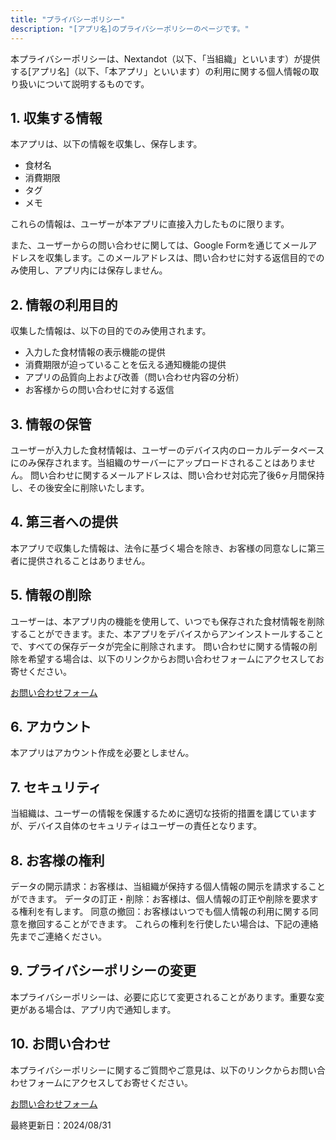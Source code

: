 ```yaml
---
title: "プライバシーポリシー"
description: "[アプリ名]のプライバシーポリシーのページです。"
---
```


本プライバシーポリシーは、Nextandot（以下、「当組織」といいます）が提供する[アプリ名]（以下、「本アプリ」といいます）の利用に関する個人情報の取り扱いについて説明するものです。

## 1. 収集する情報
本アプリは、以下の情報を収集し、保存します。
- 食材名
- 消費期限
- タグ
- メモ

これらの情報は、ユーザーが本アプリに直接入力したものに限ります。

また、ユーザーからの問い合わせに関しては、Google Formを通じてメールアドレスを収集します。このメールアドレスは、問い合わせに対する返信目的でのみ使用し、アプリ内には保存しません。

## 2. 情報の利用目的
収集した情報は、以下の目的でのみ使用されます。
- 入力した食材情報の表示機能の提供
- 消費期限が迫っていることを伝える通知機能の提供
- アプリの品質向上および改善（問い合わせ内容の分析）
- お客様からの問い合わせに対する返信

## 3. 情報の保管
ユーザーが入力した食材情報は、ユーザーのデバイス内のローカルデータベースにのみ保存されます。当組織のサーバーにアップロードされることはありません。
問い合わせに関するメールアドレスは、問い合わせ対応完了後6ヶ月間保持し、その後安全に削除いたします。

## 4. 第三者への提供
本アプリで収集した情報は、法令に基づく場合を除き、お客様の同意なしに第三者に提供されることはありません。

## 5. 情報の削除
ユーザーは、本アプリ内の機能を使用して、いつでも保存された食材情報を削除することができます。また、本アプリをデバイスからアンインストールすることで、すべての保存データが完全に削除されます。
問い合わせに関する情報の削除を希望する場合は、以下のリンクからお問い合わせフォームにアクセスしてお寄せください。

[お問い合わせフォーム](https://forms.gle/AgZa47mhCY9UQVtk6)

## 6. アカウント
本アプリはアカウント作成を必要としません。

## 7. セキュリティ
当組織は、ユーザーの情報を保護するために適切な技術的措置を講じていますが、デバイス自体のセキュリティはユーザーの責任となります。

## 8. お客様の権利
データの開示請求：お客様は、当組織が保持する個人情報の開示を請求することができます。
データの訂正・削除：お客様は、個人情報の訂正や削除を要求する権利を有します。
同意の撤回：お客様はいつでも個人情報の利用に関する同意を撤回することができます。
これらの権利を行使したい場合は、下記の連絡先までご連絡ください。

## 9. プライバシーポリシーの変更
本プライバシーポリシーは、必要に応じて変更されることがあります。重要な変更がある場合は、アプリ内で通知します。

## 10. お問い合わせ
本プライバシーポリシーに関するご質問やご意見は、以下のリンクからお問い合わせフォームにアクセスしてお寄せください。

[お問い合わせフォーム](https://forms.gle/AgZa47mhCY9UQVtk6)

最終更新日：2024/08/31
